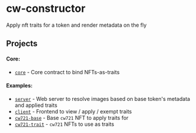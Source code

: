 # cw-constructor

Apply nft traits for a token and render metadata on the fly

## Projects

#### Core:

- [`core`](./core) - Core contract to bind NFTs-as-traits

#### Examples:

- [`server`](./examples/server) - Web server to resolve images based on base token's metadata and applied traits
- [`client`](./examples/client) - Frontend to view / apply / exempt traits
- [`cw721-base`](./examples/contracts/cw721-base) - Base `cw721` NFT to apply traits for
- [`cw721-trait`](./examples/contracts/cw721-trait) - `cw721` NFTs to use as traits
